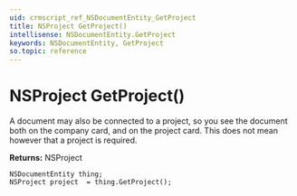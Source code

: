 ```yaml
---
uid: crmscript_ref_NSDocumentEntity_GetProject
title: NSProject GetProject()
intellisense: NSDocumentEntity.GetProject
keywords: NSDocumentEntity, GetProject
so.topic: reference
---
```


# NSProject GetProject()

A document may also be connected to a project, so you see the document both on the company card, and on the project card. This does not mean however that a project is required.

**Returns:** NSProject

```crmscript
NSDocumentEntity thing;
NSProject project  = thing.GetProject();
```

